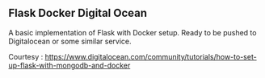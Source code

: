## Flask Docker Digital Ocean

A basic implementation of Flask with Docker setup. Ready to be pushed to Digitalocean or some similar service.

Courtesy : https://www.digitalocean.com/community/tutorials/how-to-set-up-flask-with-mongodb-and-docker
